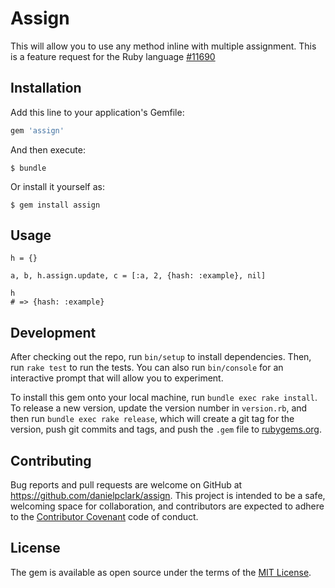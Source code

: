 # Assign

This will allow you to use any method inline with multiple assignment.
This is a feature request for the Ruby language [#11690](https://bugs.ruby-lang.org/issues/11690)



## Installation

Add this line to your application's Gemfile:

```ruby
gem 'assign'
```

And then execute:

    $ bundle

Or install it yourself as:

    $ gem install assign

## Usage

```
h = {}

a, b, h.assign.update, c = [:a, 2, {hash: :example}, nil]

h
# => {hash: :example}
```

## Development

After checking out the repo, run `bin/setup` to install dependencies. Then, run `rake test` to run the tests. You can also run `bin/console` for an interactive prompt that will allow you to experiment.

To install this gem onto your local machine, run `bundle exec rake install`. To release a new version, update the version number in `version.rb`, and then run `bundle exec rake release`, which will create a git tag for the version, push git commits and tags, and push the `.gem` file to [rubygems.org](https://rubygems.org).

## Contributing

Bug reports and pull requests are welcome on GitHub at https://github.com/danielpclark/assign. This project is intended to be a safe, welcoming space for collaboration, and contributors are expected to adhere to the [Contributor Covenant](contributor-covenant.org) code of conduct.


## License

The gem is available as open source under the terms of the [MIT License](http://opensource.org/licenses/MIT).

